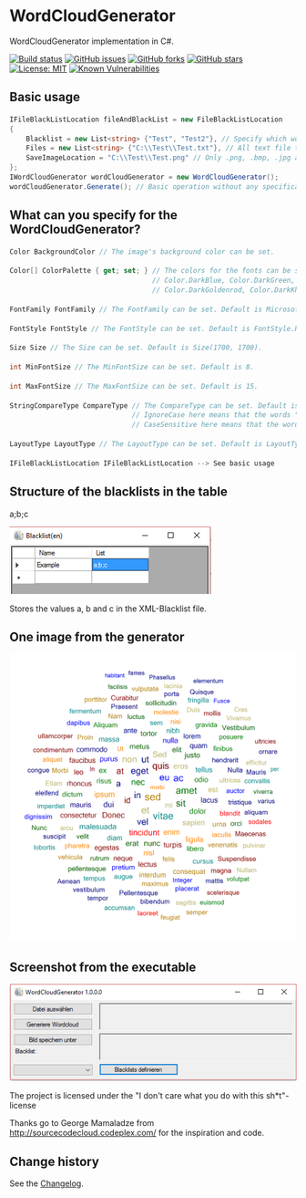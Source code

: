 # WordCloudGenerator
WordCloudGenerator implementation in C#.

[![Build status](https://ci.appveyor.com/api/projects/status/r8r6j98kri947g09?svg=true)](https://ci.appveyor.com/project/SeppPenner/wordcloudgenerator)
[![GitHub issues](https://img.shields.io/github/issues/SeppPenner/WordCloudGenerator.svg)](https://github.com/SeppPenner/WordCloudGenerator/issues)
[![GitHub forks](https://img.shields.io/github/forks/SeppPenner/WordCloudGenerator.svg)](https://github.com/SeppPenner/WordCloudGenerator/network)
[![GitHub stars](https://img.shields.io/github/stars/SeppPenner/WordCloudGenerator.svg)](https://github.com/SeppPenner/WordCloudGenerator/stargazers)
[![License: MIT](https://img.shields.io/badge/License-MIT-blue.svg)](https://raw.githubusercontent.com/SeppPenner/WordCloudGenerator/master/License.txt)
[![Known Vulnerabilities](https://snyk.io/test/github/SeppPenner/WordCloudGenerator/badge.svg)](https://snyk.io/test/github/SeppPenner/WordCloudGenerator)

## Basic usage
```csharp
IFileBlackListLocation fileAndBlackList = new FileBlackListLocation
{
    Blacklist = new List<string> {"Test", "Test2"}, // Specify which words should be excluded
    Files = new List<string> {"C:\\Test\\Test.txt"}, // All text file types are allowed here
    SaveImageLocation = "C:\\Test\\Test.png" // Only .png, .bmp, .jpg and .jpeg are allowed here
};
IWordCloudGenerator wordCloudGenerator = new WordCloudGenerator();
wordCloudGenerator.Generate(); // Basic operation without any specification
```

## What can you specify for the WordCloudGenerator?
```csharp
Color BackgroundColor // The image's background color can be set.

Color[] ColorPalette { get; set; } // The colors for the fonts can be set. Default values are Color.DarkRed,
								   // Color.DarkBlue, Color.DarkGreen, Color.Navy, Color.DarkCyan, Color.DarkOrange,
								   // Color.DarkGoldenrod, Color.DarkKhaki, Color.Blue, Color.Red, Color.Green

FontFamily FontFamily // The FontFamily can be set. Default is Microsoft Sans Serif.

FontStyle FontStyle // The FontStyle can be set. Default is FontStyle.Regular.

Size Size // The Size can be set. Default is Size(1700, 1700).

int MinFontSize // The MinFontSize can be set. Default is 8.

int MaxFontSize // The MaxFontSize can be set. Default is 15.

StringCompareType CompareType // The CompareType can be set. Default is StringCompareType.IgnoreCase.
							  // IgnoreCase here means that the words "Test" and "test" are handled as different words
							  // CaseSensitive here means that the words "Test" and "test" are handled as the same words

LayoutType LayoutType // The LayoutType can be set. Default is LayoutType.Spiral.

IFileBlackListLocation IFileBlackListLocation --> See basic usage
```

## Structure of the blacklists in the table
a;b;c

![The dialog for changing blacklists](https://github.com/SeppPenner/WordCloudGenerator/blob/master/ExampleImageBlacklist.png "The dialog for changing blacklists")


Stores the values a, b and c in the XML-Blacklist file.

## One image from the generator
![Image from the generator](https://github.com/SeppPenner/WordCloudGenerator/blob/master/ExampleImage.png "Image from the generator")

## Screenshot from the executable
![Screenshot from the executable](https://github.com/SeppPenner/WordCloudGenerator/blob/master/ExampleImageSoftware.png "Screenshot from the executable")

The project is licensed under the "I don't care what you do with this sh*t"-license

Thanks go to George Mamaladze from http://sourcecodecloud.codeplex.com/ for the inspiration and code.

Change history
--------------

See the [Changelog](https://github.com/SeppPenner/WordCloudGenerator/blob/master/Changelog.md).